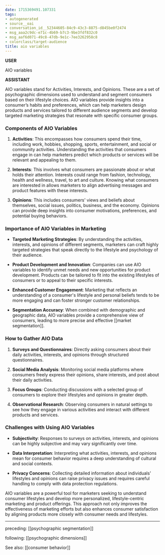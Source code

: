 ```yaml
---
date: 1715369491.107331
tags:
- autogenerated
- source__oai
- conversation_id__52344605-84c9-43c3-8875-d845be0f2474
- msg_aaa2c9dc-e71c-4b69-b7c3-9be3fdf832c0
- msg_aaf6d071-49c8-47db-9e1c-7ee3262958c8
- colorclass/target-audience
title: aio variables
---
```


**USER**

AIO variables


**ASSISTANT**

AIO variables stand for Activities, Interests, and Opinions. These are a set of psychographic dimensions used to understand and segment consumers based on their lifestyle choices. AIO variables provide insights into a consumer’s habits and preferences, which can help marketers design products and services tailored to different audience segments and develop targeted marketing strategies that resonate with specific consumer groups.

### Components of AIO Variables

1. **Activities**: This encompasses how consumers spend their time, including work, hobbies, shopping, sports, entertainment, and social or community activities. Understanding the activities that consumers engage in can help marketers predict which products or services will be relevant and appealing to them.

2. **Interests**: This involves what consumers are passionate about or what holds their attention. Interests could range from fashion, technology, health and wellness, travel, to art and culture. Knowing what consumers are interested in allows marketers to align advertising messages and product features with these interests.

3. **Opinions**: This includes consumers' views and beliefs about themselves, social issues, politics, business, and the economy. Opinions can provide deep insights into consumer motivations, preferences, and potential buying behaviors.

### Importance of AIO Variables in Marketing

- **Targeted Marketing Strategies**: By understanding the activities, interests, and opinions of different segments, marketers can craft highly targeted strategies that speak directly to the lifestyle and psychology of their audience.

- **Product Development and Innovation**: Companies can use AIO variables to identify unmet needs and new opportunities for product development. Products can be tailored to fit into the existing lifestyles of consumers or to appeal to their specific interests.

- **Enhanced Customer Engagement**: Marketing that reflects an understanding of a consumer's lifestyle and personal beliefs tends to be more engaging and can foster stronger customer relationships.

- **Segmentation Accuracy**: When combined with demographic and geographic data, AIO variables provide a comprehensive view of consumers, leading to more precise and effective [[market segmentation]].

### How to Gather AIO Data

1. **Surveys and Questionnaires**: Directly asking consumers about their daily activities, interests, and opinions through structured questionnaires.
  
2. **Social Media Analysis**: Monitoring social media platforms where consumers freely express their opinions, share interests, and post about their daily activities.

3. **Focus Groups**: Conducting discussions with a selected group of consumers to explore their lifestyles and opinions in greater depth.

4. **Observational Research**: Observing consumers in natural settings to see how they engage in various activities and interact with different products and services.

### Challenges with Using AIO Variables

- **Subjectivity**: Responses to surveys on activities, interests, and opinions can be highly subjective and may vary significantly over time.
  
- **Data Interpretation**: Interpreting what activities, interests, and opinions mean for consumer behavior requires a deep understanding of cultural and social contexts.

- **Privacy Concerns**: Collecting detailed information about individuals' lifestyles and opinions can raise privacy issues and requires careful handling to comply with data protection regulations.

AIO variables are a powerful tool for marketers seeking to understand consumer lifestyles and develop more personalized, lifestyle-centric marketing and product offerings. This approach not only improves the effectiveness of marketing efforts but also enhances consumer satisfaction by aligning products more closely with consumer needs and lifestyles.


---

preceding: [[psychographic segmentation]]  


following: [[psychographic dimensions]]

See also: [[consumer behavior]]